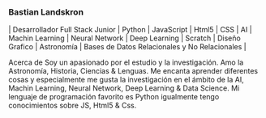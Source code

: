 ### Bastian Landskron
| Desarrollador Full Stack Junior | Python | JavaScript | Html5 | CSS | AI | Machin Learning | Neural Network | Deep Learning | Scratch | Diseño Grafico | Astronomía | Bases de Datos Relacionales y No Relacionales |

Acerca de
Soy un apasionado por el estudio y la investigación. Amo la Astronomía, Historia, Ciencias & Lenguas. Me encanta aprender diferentes cosas y especialmente me gusta la investigación en el ámbito de la AI, Machin Learning, Neural Network, Deep Learning & Data Science. Mi lenguaje de programación favorito es Python igualmente tengo conocimientos sobre JS, Html5 & Css.


